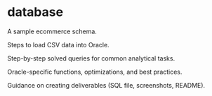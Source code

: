 # database
A sample ecommerce schema.

Steps to load CSV data into Oracle.

Step-by-step solved queries for common analytical tasks.

Oracle-specific functions, optimizations, and best practices.

Guidance on creating deliverables (SQL file, screenshots, README).
